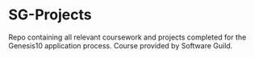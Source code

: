# SG-Projects
Repo containing all relevant coursework and projects completed for the Genesis10 application process. Course provided by Software Guild.
